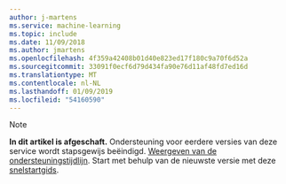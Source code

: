 ```yaml
---
author: j-martens
ms.service: machine-learning
ms.topic: include
ms.date: 11/09/2018
ms.author: jmartens
ms.openlocfilehash: 4f359a42408b01d40e823ed17f180c9a70f6d52a
ms.sourcegitcommit: 33091f0ecf6d79d434fa90e76d11af48fd7ed16d
ms.translationtype: MT
ms.contentlocale: nl-NL
ms.lasthandoff: 01/09/2019
ms.locfileid: "54160590"
---
```

>[!Note]
>**In dit artikel is afgeschaft.** Ondersteuning voor eerdere versies van deze service wordt stapsgewijs beëindigd. [Weergeven van de ondersteuningstijdlijn](../articles/machine-learning/service/overview-what-happened-to-workbench.md#timeline). Start met behulp van de nieuwste versie met deze [snelstartgids](../articles/machine-learning/service/index.yml).